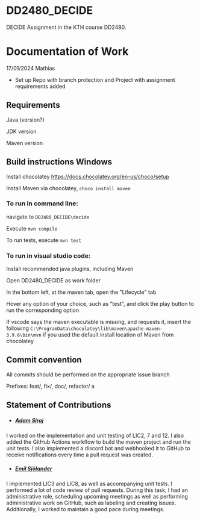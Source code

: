 # DD2480_DECIDE
DECIDE Assignment in the KTH course DD2480.

# Documentation of Work
17/01/2024 Mathias
- Set up Repo with branch protection and Project with assignment requirements added

## Requirements
Java (version?)

JDK version

Maven version

## Build instructions Windows

Install chocolatey https://docs.chocolatey.org/en-us/choco/setup

Install Maven via chocolatey, ```choco install maven```

### To run in command line:

navigate to ```DD2480_DECIDE\decide```

Execute ```mvn compile```

To run tests, execute ```mvn test```

### To run in visual studio code:

Install recommended java plugins, including Maven

Open DD2480_DECIDE as work folder

In the bottom left, at the maven tab, open the "Lifecycle" tab

Hover any option of your choice, such as "test", and click the play button to run the corresponding option

If vscode says the maven executable is missing, and requests it, insert the following ```C:\ProgramData\chocolatey\lib\maven\apache-maven-3.9.6\bin\mvn``` if you used the default install location of Maven from chocolatey

## Commit convention
All commits should be performed on the appropriate issue branch

Prefixes: feat/, fix/, doc/, refactor/
 a
 ## Statement of Contributions
 - ##### [Adam Siraj](https://github.com/asirago)
 I worked on the implementation and unit testing of LIC2, 7 and 12. I also added the GitHub Actions workflow to build the maven project and run the unit tests. I also implemented a discord bot and webhooked it to GitHub to receive notifications every time a pull request was created.

 - ##### [Emil Sjölander](https://github.com/emilsjol)
 I implemented LIC3 and LIC8, as well as accompanying unit tests. I performed a lot of code review of pull requests. During this task, I had an administrative role, scheduling upcoming meetings as well as performing administrative work on GitHub, such as labeling and creating issues. Additionally, I worked to maintain a good pace during meetings.